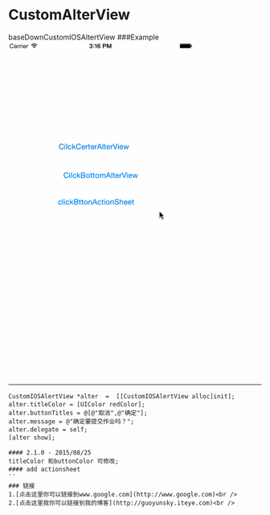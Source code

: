 # CustomAlterView
baseDownCustomIOSAltertView
###Example
![Screenshot of  Example](CustomAlterVIew/123.gif)






-----------------------------------
```objc
CustomIOSAlertView *alter  =  [[CustomIOSAlertView alloc]init];
alter.titleColor = [UIColor redColor];
alter.buttonTitles = @[@"取消",@"确定"];
alter.message = @"确定要提交作业吗？";
alter.delegate = self;
[alter show];

```
```objc
#### 2.1.0 - 2015/08/25
titleColor 和buttonColor 可修改;
#### add actionsheet 
``
### 链接
1.[点击这里你可以链接到www.google.com](http://www.google.com)<br />
2.[点击这里我你可以链接到我的博客](http://guoyunsky.iteye.com)<br />